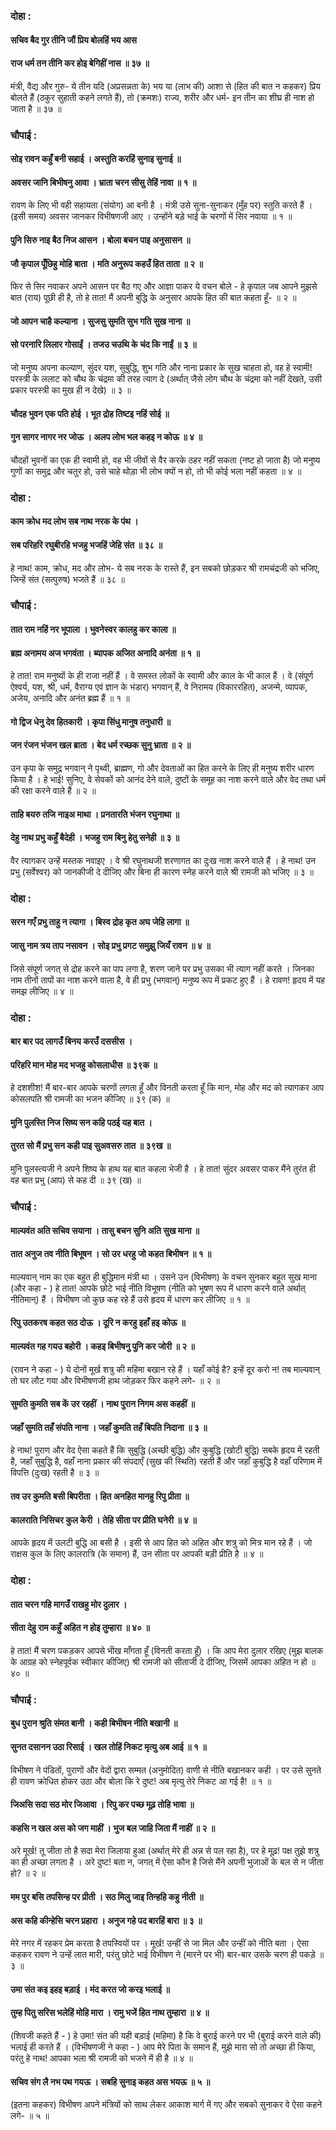 ### दोहा :

#### सचिव बैद गुर तीनि जौं प्रिय बोलहिं भय आस
#### राज धर्म तन तीनि कर होइ बेगिहीं नास ॥ ३७ ॥

मंत्री, वैद्य और गुरु- ये तीन यदि (अप्रसन्नता के) भय या (लाभ की) आशा से (हित की बात न कहकर) प्रिय बोलते हैं (ठकुर सुहाती कहने लगते हैं), तो (क्रमशः) राज्य, शरीर और धर्म- इन तीन का शीघ्र ही नाश हो जाता है ॥ ३७ ॥

### चौपाई :

#### सोइ रावन कहुँ बनी सहाई । अस्तुति करहिं सुनाइ सुनाई ॥
#### अवसर जानि बिभीषनु आवा । भ्राता चरन सीसु तेहिं नावा ॥ १ ॥

रावण के लिए भी वही सहायता (संयोग) आ बनी है । मंत्री उसे सुना-सुनाकर (मुँह पर) स्तुति करते हैं । (इसी समय) अवसर जानकर विभीषणजी आए । उन्होंने बड़े भाई के चरणों में सिर नवाया ॥ १ ॥

#### पुनि सिरु नाइ बैठ निज आसन । बोला बचन पाइ अनुसासन ॥
#### जौ कृपाल पूँछिहु मोहि बाता । मति अनुरूप कहउँ हित ताता ॥ २ ॥

फिर से सिर नवाकर अपने आसन पर बैठ गए और आज्ञा पाकर ये वचन बोले - हे कृपाल जब आपने मुझसे बात (राय) पूछी ही है, तो हे तात! मैं अपनी बुद्धि के अनुसार आपके हित की बात कहता हूँ- ॥ २ ॥

#### जो आपन चाहै कल्याना । सुजसु सुमति सुभ गति सुख नाना ॥
#### सो परनारि लिलार गोसाईं । तजउ चउथि के चंद कि नाईं ॥ ३ ॥

जो मनुष्य अपना कल्याण, सुंदर यश, सुबुद्धि, शुभ गति और नाना प्रकार के सुख चाहता हो, वह हे स्वामी! परस्त्री के ललाट को चौथ के चंद्रमा की तरह त्याग दे (अर्थात् जैसे लोग चौथ के चंद्रमा को नहीं देखते, उसी प्रकार परस्त्री का मुख ही न देखे) ॥ ३ ॥

#### चौदह भुवन एक पति होई । भूत द्रोह तिष्टइ नहिं सोई ॥
#### गुन सागर नागर नर जोऊ । अलप लोभ भल कहइ न कोऊ ॥ ४ ॥

चौदहों भुवनों का एक ही स्वामी हो, वह भी जीवों से वैर करके ठहर नहीं सकता (नष्ट हो जाता है) जो मनुष्य गुणों का समुद्र और चतुर हो, उसे चाहे थोड़ा भी लोभ क्यों न हो, तो भी कोई भला नहीं कहता ॥ ४ ॥

### दोहा :

#### काम क्रोध मद लोभ सब नाथ नरक के पंथ ।
#### सब परिहरि रघुबीरहि भजहु भजहिं जेहि संत ॥ ३८ ॥

हे नाथ! काम, क्रोध, मद और लोभ- ये सब नरक के रास्ते हैं, इन सबको छोड़कर श्री रामचंद्रजी को भजिए, जिन्हें संत (सत्पुरुष) भजते हैं ॥ ३८ ॥

### चौपाई :

#### तात राम नहिं नर भूपाला । भुवनेस्वर कालहु कर काला ॥
#### ब्रह्म अनामय अज भगवंता । ब्यापक अजित अनादि अनंता ॥ १ ॥

हे तात! राम मनुष्यों के ही राजा नहीं हैं । वे समस्त लोकों के स्वामी और काल के भी काल हैं । वे (संपूर्ण ऐश्वर्य, यश, श्री, धर्म, वैराग्य एवं ज्ञान के भंडार) भगवान् हैं, वे निरामय (विकाररहित), अजन्मे, व्यापक, अजेय, अनादि और अनंत ब्रह्म हैं ॥ १ ॥

#### गो द्विज धेनु देव हितकारी । कृपा सिंधु मानुष तनुधारी ॥
#### जन रंजन भंजन खल ब्राता । बेद धर्म रच्छक सुनु भ्राता ॥ २ ॥

उन कृपा के समुद्र भगवान् ने पृथ्वी, ब्राह्मण, गो और देवताओं का हित करने के लिए ही मनुष्य शरीर धारण किया है । हे भाई! सुनिए, वे सेवकों को आनंद देने वाले, दुष्टों के समूह का नाश करने वाले और वेद तथा धर्म की रक्षा करने वाले हैं ॥ २ ॥

#### ताहि बयरु तजि नाइअ माथा । प्रनतारति भंजन रघुनाथा ॥
#### देहु नाथ प्रभु कहुँ बैदेही । भजहु राम बिनु हेतु सनेही ॥ ३ ॥

वैर त्यागकर उन्हें मस्तक नवाइए । वे श्री रघुनाथजी शरणागत का दुःख नाश करने वाले हैं । हे नाथ! उन प्रभु (सर्वेश्वर) को जानकीजी दे दीजिए और बिना ही कारण स्नेह करने वाले श्री रामजी को भजिए ॥ ३ ॥

### दोहा :

#### सरन गएँ प्रभु ताहु न त्यागा । बिस्व द्रोह कृत अघ जेहि लागा ॥
#### जासु नाम त्रय ताप नसावन । सोइ प्रभु प्रगट समुझु जियँ रावन ॥ ४ ॥

जिसे संपूर्ण जगत् से द्रोह करने का पाप लगा है, शरण जाने पर प्रभु उसका भी त्याग नहीं करते । जिनका नाम तीनों तापों का नाश करने वाला है, वे ही प्रभु (भगवान्) मनुष्य रूप में प्रकट हुए हैं । हे रावण! हृदय में यह समझ लीजिए ॥ ४ ॥

### दोहा :

#### बार बार पद लागउँ बिनय करउँ दससीस ।
#### परिहरि मान मोह मद भजहु कोसलाधीस ॥ ३९क ॥

हे दशशीश! मैं बार-बार आपके चरणों लगता हूँ और विनती करता हूँ कि मान, मोह और मद को त्यागकर आप कोसलपति श्री रामजी का भजन कीजिए ॥ ३९ (क) ॥

#### मुनि पुलस्ति निज सिष्य सन कहि पठई यह बात ।
#### तुरत सो मैं प्रभु सन कही पाइ सुअवसरु तात ॥ ३९ख ॥

मुनि पुलस्त्यजी ने अपने शिष्य के हाथ यह बात कहला भेजी है । हे तात! सुंदर अवसर पाकर मैंने तुरंत ही वह बात प्रभु (आप) से कह दी ॥ ३९ (ख) ॥

### चौपाई :

#### माल्यवंत अति सचिव सयाना । तासु बचन सुनि अति सुख माना ॥
#### तात अनुज तव नीति बिभूषन । सो उर धरहु जो कहत बिभीषन ॥ १ ॥

माल्यवान् नाम का एक बहुत ही बुद्धिमान मंत्री था । उसने उन (विभीषण) के वचन सुनकर बहुत सुख माना (और कहा - ) हे तात! आपके छोटे भाई नीति विभूषण (नीति को भूषण रूप में धारण करने वाले अर्थात् नीतिमान्) हैं । विभीषण जो कुछ कह रहे हैं उसे हृदय में धारण कर लीजिए ॥ १ ॥

#### रिपु उतकरष कहत सठ दोऊ । दूरि न करहु इहाँ हइ कोऊ ॥
#### माल्यवंत गह गयउ बहोरी । कहइ बिभीषनु पुनि कर जोरी ॥ २ ॥

(रावन ने कहा - ) ये दोनों मूर्ख शत्रु की महिमा बखान रहे हैं । यहाँ कोई है? इन्हें दूर करो न! तब माल्यवान् तो घर लौट गया और विभीषणजी हाथ जोड़कर फिर कहने लगे- ॥ २ ॥

#### सुमति कुमति सब कें उर रहहीं । नाथ पुरान निगम अस कहहीं ॥
#### जहाँ सुमति तहँ संपति नाना । जहाँ कुमति तहँ बिपति निदाना ॥ ३ ॥

हे नाथ! पुराण और वेद ऐसा कहते हैं कि सुबुद्धि (अच्छी बुद्धि) और कुबुद्धि (खोटी बुद्धि) सबके हृदय में रहती है, जहाँ सुबुद्धि है, वहाँ नाना प्रकार की संपदाएँ (सुख की स्थिति) रहती हैं और जहाँ कुबुद्धि है वहाँ परिणाम में विपत्ति (दुःख) रहती है ॥ ३ ॥

#### तव उर कुमति बसी बिपरीता । हित अनहित मानहु रिपु प्रीता ॥
#### कालराति निसिचर कुल केरी । तेहि सीता पर प्रीति घनेरी ॥ ४ ॥

आपके हृदय में उलटी बुद्धि आ बसी है । इसी से आप हित को अहित और शत्रु को मित्र मान रहे हैं । जो राक्षस कुल के लिए कालरात्रि (के समान) हैं, उन सीता पर आपकी बड़ी प्रीति है ॥ ४ ॥

### दोहा :

#### तात चरन गहि मागउँ राखहु मोर दुलार ।
#### सीता देहु राम कहुँ अहित न होइ तुम्हारा ॥ ४० ॥

हे तात! मैं चरण पकड़कर आपसे भीख माँगता हूँ (विनती करता हूँ) । कि आप मेरा दुलार रखिए (मुझ बालक के आग्रह को स्नेहपूर्वक स्वीकार कीजिए) श्री रामजी को सीताजी दे दीजिए, जिसमें आपका अहित न हो ॥ ४० ॥

### चौपाई :

#### बुध पुरान श्रुति संमत बानी । कही बिभीषन नीति बखानी ॥
#### सुनत दसानन उठा रिसाई । खल तोहिं निकट मृत्यु अब आई ॥ १ ॥

विभीषण ने पंडितों, पुराणों और वेदों द्वारा सम्मत (अनुमोदित) वाणी से नीति बखानकर कही । पर उसे सुनते ही रावण क्रोधित होकर उठा और बोला कि रे दुष्ट! अब मृत्यु तेरे निकट आ गई है! ॥ १ ॥

#### जिअसि सदा सठ मोर जिआवा । रिपु कर पच्छ मूढ़ तोहि भावा ॥
#### कहसि न खल अस को जग माहीं । भुज बल जाहि जिता मैं नाहीं ॥ २ ॥

अरे मूर्ख! तू जीता तो है सदा मेरा जिलाया हुआ (अर्थात् मेरे ही अन्न से पल रहा है), पर हे मूढ़! पक्ष तुझे शत्रु का ही अच्छा लगता है । अरे दुष्ट! बता न, जगत् में ऐसा कौन है जिसे मैंने अपनी भुजाओं के बल से न जीता हो? ॥ २ ॥

#### मम पुर बसि तपसिन्ह पर प्रीती । सठ मिलु जाइ तिन्हहि कहु नीती ॥
#### अस कहि कीन्हेसि चरन प्रहारा । अनुज गहे पद बारहिं बारा ॥ ३ ॥

मेरे नगर में रहकर प्रेम करता है तपस्वियों पर । मूर्ख! उन्हीं से जा मिल और उन्हीं को नीति बता । ऐसा कहकर रावण ने उन्हें लात मारी, परंतु छोटे भाई विभीषण ने (मारने पर भी) बार-बार उसके चरण ही पकड़े ॥ ३ ॥

#### उमा संत कइ इहइ बड़ाई । मंद करत जो करइ भलाई ॥
#### तुम्ह पितु सरिस भलेहिं मोहि मारा । रामु भजें हित नाथ तुम्हारा ॥ ४ ॥

(शिवजी कहते हैं - ) हे उमा! संत की यही बड़ाई (महिमा) है कि वे बुराई करने पर भी (बुराई करने वाले की) भलाई ही करते हैं । (विभीषणजी ने कहा - ) आप मेरे पिता के समान हैं, मुझे मारा सो तो अच्छा ही किया, परंतु हे नाथ! आपका भला श्री रामजी को भजने में ही है ॥ ४ ॥

#### सचिव संग लै नभ पथ गयऊ । सबहि सुनाइ कहत अस भयऊ ॥ ५ ॥

(इतना कहकर) विभीषण अपने मंत्रियों को साथ लेकर आकाश मार्ग में गए और सबको सुनाकर वे ऐसा कहने लगे- ॥ ५ ॥